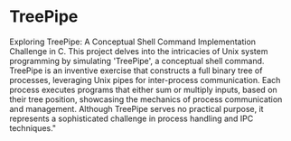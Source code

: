 # TreePipe
Exploring TreePipe: A Conceptual Shell Command Implementation Challenge in C. This project delves into the intricacies of Unix system programming by simulating 'TreePipe', a conceptual shell command. TreePipe is an inventive exercise that constructs a full binary tree of processes, leveraging Unix pipes for inter-process communication. Each process executes programs that either sum or multiply inputs, based on their tree position, showcasing the mechanics of process communication and management. Although TreePipe serves no practical purpose, it represents a sophisticated challenge in process handling and IPC techniques."

